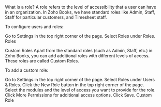 What Is a role?
A role refers to the level of accessibility that a user can have in an organization. In Zoho Books, we have standard roles like Admin, Staff, Staff for particular customers, and Timesheet staff.

To configure users and roles:

Go to Settings in the top right corner of the page.
Select Roles under Roles.
Roles

Custom Roles
Apart from the standard roles (such as Admin, Staff, etc.) in Zoho Books, you can add additional roles with different levels of access. These roles are called Custom Roles.

To add a custom role:

Go to Settings in the top right corner of the page.
Select Roles under Users & Roles.
Click the New Role button in the top right corner of the page.
Select the modules and the level of access you want to provide for the role.
Click More Permissions for additional access options.
Click Save.
Custom Role
